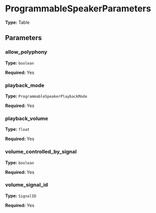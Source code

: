 # ProgrammableSpeakerParameters

**Type:** Table

## Parameters

### allow_polyphony

**Type:** `boolean`

**Required:** Yes

### playback_mode

**Type:** `ProgrammableSpeakerPlaybackMode`

**Required:** Yes

### playback_volume

**Type:** `float`

**Required:** Yes

### volume_controlled_by_signal

**Type:** `boolean`

**Required:** Yes

### volume_signal_id

**Type:** `SignalID`

**Required:** Yes

